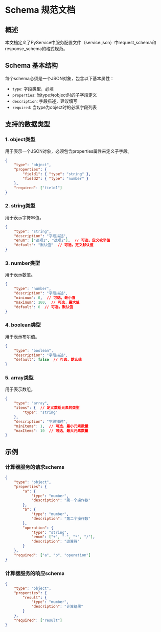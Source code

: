 # Schema 规范文档

## 概述
本文档定义了PyService中服务配置文件（service.json）中request_schema和response_schema的格式规范。

## Schema 基本结构
每个schema必须是一个JSON对象，包含以下基本属性：
- `type`: 字段类型，必填
- `properties`: 当type为object时的子字段定义
- `description`: 字段描述，建议填写
- `required`: 当type为object时的必填字段列表

## 支持的数据类型

### 1. object类型
用于表示一个JSON对象，必须包含properties属性来定义子字段。

```json
{
    "type": "object",
    "properties": {
        "field1": { "type": "string" },
        "field2": { "type": "number" }
    },
    "required": ["field1"]
}
```

### 2. string类型
用于表示字符串值。

```json
{
    "type": "string",
    "description": "字段描述",
    "enum": ["选项1", "选项2"],  // 可选，定义枚举值
    "default": "默认值"  // 可选，定义默认值
}
```

### 3. number类型
用于表示数值。

```json
{
    "type": "number",
    "description": "字段描述",
    "minimum": 0,  // 可选，最小值
    "maximum": 100,  // 可选，最大值
    "default": 0  // 可选，默认值
}
```

### 4. boolean类型
用于表示布尔值。

```json
{
    "type": "boolean",
    "description": "字段描述",
    "default": false  // 可选，默认值
}
```

### 5. array类型
用于表示数组。

```json
{
    "type": "array",
    "items": {  // 定义数组元素的类型
        "type": "string"
    },
    "description": "字段描述",
    "minItems": 1,  // 可选，最小元素数量
    "maxItems": 10  // 可选，最大元素数量
}
```

## 示例

### 计算器服务的请求schema
```json
{
    "type": "object",
    "properties": {
        "a": {
            "type": "number",
            "description": "第一个操作数"
        },
        "b": {
            "type": "number",
            "description": "第二个操作数"
        },
        "operation": {
            "type": "string",
            "enum": ["+", "-", "*", "/"],
            "description": "运算符"
        }
    },
    "required": ["a", "b", "operation"]
}
```

### 计算器服务的响应schema
```json
{
    "type": "object",
    "properties": {
        "result": {
            "type": "number",
            "description": "计算结果"
        }
    },
    "required": ["result"]
}
```